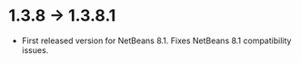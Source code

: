 # 1.3.8 -> 1.3.8.1

- First released version for NetBeans 8.1. Fixes NetBeans 8.1 compatibility issues.

